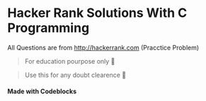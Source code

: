 # Hacker Rank Solutions With C Programming

All Questions are from http://hackerrank.com (Pracctice Problem)

>For education pourpose only :notebook_with_decorative_cover:

>Use this for any doubt clearence :open_book:

#### Made with Codeblocks 
